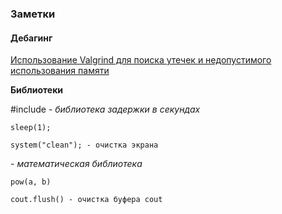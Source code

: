 ### Заметки

#### Дебагинг

[Использование Valgrind для поиска утечек и недопустимого использования памяти](http://cppstudio.com/post/4348/)

**Библиотеки**

#include <unistd> - *библиотека задержки в секундах*
```
sleep(1);
```

```
system("clean"); - очистка экрана
```

<cmath> - *математическая библиотека*
```
pow(a, b)
```

```
cout.flush() - очистка буфера cout
```
